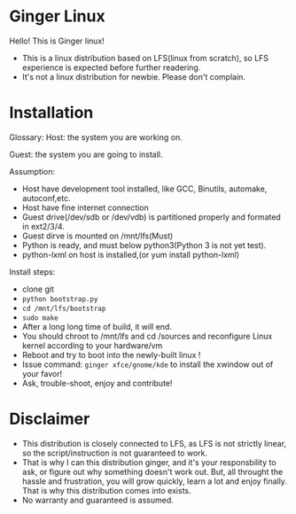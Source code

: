 Ginger Linux
=======

Hello!
This is Ginger linux!

- This is a linux distribution based on LFS(linux from scratch), so LFS experience is expected before further readering.
- It's not a linux distribution for newbie. Please don't complain.


Installation
=======
Glossary:
Host: the system you are working on.

Guest: the system you are going to install.

Assumption:
- Host have development tool installed, like GCC, Binutils, automake, autoconf,etc.
- Host have fine internet connection
- Guest drive(/dev/sdb or /dev/vdb) is partitioned properly and formated in ext2/3/4.
- Guest dirve is mounted on /mnt/lfs(Must)
- Python is ready, and must below python3(Python 3 is not yet test).
- python-lxml on host is installed,(or yum install python-lxml)

Install steps:
- clone git
- `python bootstrap.py`
- `cd /mnt/lfs/bootstrap`
- `sudo make`
- After a long long time of build, it will end.
- You should chroot to /mnt/lfs and cd /sources and reconfigure Linux kernel according to your hardware/vm
- Reboot and try to boot into the newly-built linux !
- Issue command: `ginger xfce/gnome/kde` to install the xwindow out of your favor!
- Ask, trouble-shoot, enjoy and contribute!

Disclaimer
=======
- This distribution is closely connected to LFS, as LFS is not strictly linear, so the script/instruction is not guaranteed to work.
- That is why I can this distribution ginger, and it's your responsbility to ask, or figure out why something doesn't work out. But, all throught the hassle and frustration, you will grow quickly, learn a lot and enjoy finally. That is why this distribution comes into exists.
- No warranty and guaranteed is assumed.

